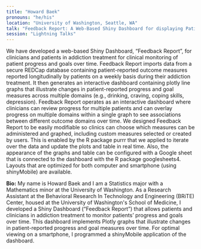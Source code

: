 ```yaml
---
title: "Howard Baek"
pronouns: "he/his"
location: "University of Washington, Seattle, WA"
talk: "Feedback Report: A Web-Based Shiny Dashboard for displaying Patient-Reported Outcome Measures for Patients in Addiction Treatment"
session: "Lightning Talks"
---
```


We have developed a web-based Shiny Dashboard, “Feedback Report”, for clinicians and patients in addiction treatment for clinical monitoring of patient progress and goals over time. Feedback Report imports data from a secure REDCap database containing patient-reported outcome measures reported longitudinally by patients on a weekly basis during their addiction treatment. It then generates an interactive dashboard containing plotly line graphs that illustrate changes in patient-reported progress and goal measures across multiple domains (e.g., drinking, craving, coping skills, depression). Feedback Report operates as an interactive dashboard where clinicians can review progress for multiple patients and can overlay progress on multiple domains within a single graph to see associations between different outcome domains over time. We designed Feedback Report to be easily modifiable so clinics can choose which measures can be administered and graphed, including custom measures selected or created by users. This is enabled by the R package purrr that we applied to iterate over the data and update the plots and table in real time. Also, the appearance of the graphs and table can be configured with a Google sheet that is connected to the dashboard with the R package googlesheets4. Layouts that are optimized for both computer and smartphone (using shinyMobile) are available. 

__Bio:__ My name is Howard Baek and I am a Statistics major with a Mathematics minor at the University of Washington. As a Research Assistant at the Behavioral Research In Technology and Engineering (BRiTE) Center, housed at the University of Washington's School of Medicine, I developed a Shiny Dashboard (“Feedback Report”) that allows patients and clinicians in addiction treatment to monitor patients’ progress and goals over time. This dashboard implements Plotly graphs that illustrate changes in patient-reported progress and goal measures over time. For optimal viewing on a smartphone, I programmed a shinyMobile application of the dashboard.